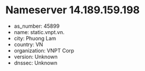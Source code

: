 # Nameserver 14.189.159.198

* as_number: 45899
* name: static.vnpt.vn.
* city: Phuong Lam
* country: VN
* organization: VNPT Corp
* version: Unknown
* dnssec: Unknown
